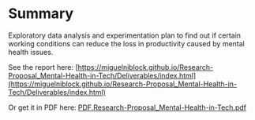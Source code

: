# Summary

Exploratory data analysis and experimentation plan to find out if certain working conditions can reduce the loss in productivity caused by mental health issues. 

See the report here: [https://miguelniblock.github.io/Research-Proposal_Mental-Health-in-Tech/Deliverables/index.html](https://miguelniblock.github.io/Research-Proposal_Mental-Health-in-Tech/Deliverables/index.html)

Or get it in PDF here: [PDF.Research-Proposal_Mental-Health-in-Tech.pdf](https://miguelniblock.github.io/Research-Proposal_Mental-Health-in-Tech/Deliverables/PDF.Research-Proposal_Mental-Health-in-Tech.pdf)